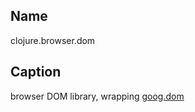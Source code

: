 ## Name
clojure.browser.dom

## Caption
browser DOM library, wrapping [goog.dom](http://www.closurecheatsheet.com/dom)
